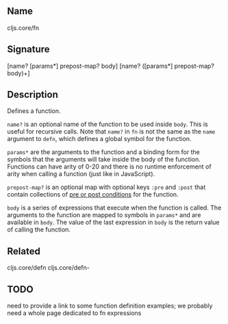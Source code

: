 ## Name
cljs.core/fn

## Signature
[name? [params*] prepost-map? body]
[name? ([params*] prepost-map? body)+]

## Description

Defines a function.

`name?` is an optional name of the function to be used inside `body`. This is
useful for recursive calls. Note that `name?` in `fn` is not the same as the
`name` argument to `defn`, which defines a global symbol for the function.

`params*` are the arguments to the function and a binding form for the symbols
that the arguments will take inside the body of the function. Functions can have
arity of 0-20 and there is no runtime enforcement of arity when calling a
function (just like in JavaScript).

`prepost-map?` is an optional map with optional keys `:pre` and `:post` that
contain collections of [pre or post conditions](http://blog.fogus.me/2009/12/21/clojures-pre-and-post/)
for the function.

`body` is a series of expressions that execute when the function is called. The
arguments to the function are mapped to symbols in `params*` and are available
in `body`. The value of the last expression in `body` is the return value of
calling the function.

## Related
cljs.core/defn
cljs.core/defn-

## TODO

need to provide a link to some function definition examples; we probably need
a whole page dedicated to fn expressions
